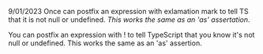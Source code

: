 <!-- place for docs and notes -->

9/01/2023
Once can postfix an expression with exlamation mark to tell TS that it is not null or undefined. _This works the same as an 'as' assertation_.

You can postfix an expression with ! to tell TypeScript that you know it's not null or undefined. This works the same as an 'as' assertion.
